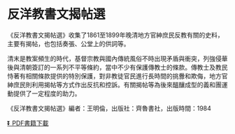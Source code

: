# 反洋教書文揭帖選

《反洋教書文揭帖選》收集了1861至1899年晚清地方官紳庶民反教有關的史料，主要有揭帖，也包括奏張、公堂上的供詞等。

清末是教案頻生的時代，基督宗教與國內傳統風俗不時出現矛盾與衝突，列強侵華後與清朝簽訂的一系列不平等條約，當中不少有保護傳教士的條款。傳教士及教民恃著有相關條款提供的特別保護，對非教徒官民進行長時間的挑釁和欺侮，地方官紳庶民則利用揭帖等方式作出反抗和控訴。有關揭帖等為後來醞釀成型的義和團運動提供了一定程度的助力。

《反洋教書文揭帖選》編者：王明倫，出版社：齊魯書社，出版時間：1984

[:arrow_double_down: PDF書籍下載](反洋教書文揭帖選.pdf)  
